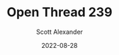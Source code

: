---
layout: podcast
title: "Open Thread 239"
author: Scott Alexander
description: https://astralcodexten.substack.com/p/open-thread-239
date: 2022-08-28
length: 439779
duration: 110
guid: open-thread-239
---